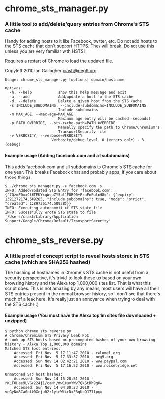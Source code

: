 # chrome_sts_manager.py
### A little tool to add/delete/query entries from Chrome's STS cache
Handy for adding hosts to it like Facebook, twitter, etc.
Do not add hosts to the STS cache that don't support HTTPS. They will break.
Do not use this unless you are very familiar with HSTS!

Requires a restart of Chrome to load the updated file.

Copyleft 2010 Ian Gallagher <crash@neg9.org>


    Usage: chrome_sts_manager.py [options] domain/hostname
   
    Options:
      -h, --help            show this help message and exit
      -a, --add             Add/update a host to the STS cache
      -d, --delete          Delete a given host from the STS cache
      -s INCLUDE_SUBDOMAINS, --include-subdomains=INCLUDE_SUBDOMAINS
                            Include subdomains
      -m MAX_AGE, --max-age=MAX_AGE
                            Maximum age entry will be cached (seconds)
      -p PATH_OVERRIDE, --sts-cache-path=PATH_OVERRIDE
                            Manually specify the path to Chrome/Chromium's
                            TransportSecurity file
      -v VERBOSITY, --verbose=VERBOSITY
                         Verbosity/debug level. 0 (errors only) - 3 (debug)
 

#### Example usage (Adding facebook.com and all subdomains)
This adds facebook.com and all subdomains to Chrome's STS cache for one year. This breaks Facebook chat and probably apps, if you care about those things:

    $ ./chrome_sts_manager.py -a facebook.com -s
    INFO: Added/updated STS Entry for 'facebook.com': {"7QzmF0xxCtHTEKYxqWspZY5pl1F0B90+PraFnPulnH8=": {"expiry": 1321272174.509285, "include_subdomains": true, "mode": "strict", "created": 1289736174.509285}}
    INFO: Executing autocommit of STS state file
    INFO: Sucessfully wrote STS state to file '/Users/crash/Library/Application Support/Google/Chrome/Default/TransportSecurity'
    
# chrome_sts_reverse.py
### A little proof of concept script to reveal hosts stored in STS cache (which are SHA256 hashed)
The hashing of hostnames in Chrome's STS cache is not useful from a security perspective, it's trivial to look these up based on your own browsing history and the Alexa top 1,000,000 sites list. That is what this script does.
This is not amazing by any means, most users will have all their STS entries present in the normal browser history, so I don't see that there's much of a leak here. It's really just an annoyance when trying to deal with the STS cache :)

#### Example usage (You must have the Alexa top 1m sites file downloaded + unzipped)
    $ python chrome_sts_reverse.py
    # Chrome/Chromium STS Privacy Leak PoC
    # Look up STS hosts based on precomputed hashes of your own browsing history + Alexa Top 1,000,000 domains
    Matched STS host entries:
        Accessed: Fri Nov  5 17:11:47 2010 - calomel.org
        Accessed: Fri Nov  5 17:33:37 2010 - neg9.org
        Accessed: Sun Nov 14 02:42:21 2010 - www.paypal.com
        Accessed: Fri Nov  5 17:16:52 2010 - www.noisebridge.net
    
    Unmatched STS host hashes:
        Accessed: Sun Nov 14 15:28:51 2010 - rKLF0Hae9LVGc224j1/caNj/mw10uyYWv7QkStDh9gU=
        Accessed: Sun Nov 14 04:00:23 2010 - vnGyNm8Ca0otQ0Xeju02z1ytnWf4cDxFBqUcQJ77lpg=

